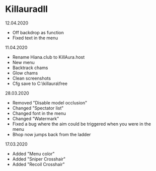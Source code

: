 # Killauradll
 
12.04.2020

- Off backdrop as function
- Fixed text in the menu

11.04.2020

- Rename Hiana.club to KillAura.host
- New menu
- Backtrack chams
- Glow chams
- Clean screenshots
- Cfg save to C:\killaura\free

28.03.2020

- Removed "Disable model occlusion"
- Changed "Spectator list"
- Changed font in the menu
- Changed "Watermark" 
- Fixed a bug where the aim could be triggered when you were in the menu
- Bhop now jumps back from the ladder
 
17.03.2020

- Added "Menu color"
- Added "Sniper Crosshair"
- Added "Recoil Crosshair"
